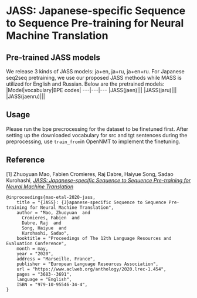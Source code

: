 # JASS: Japanese-specific Sequence to Sequence Pre-training for Neural Machine Translation

## Pre-trained JASS models
We release 3 kinds of JASS models: ja+en, ja+ru, ja+en+ru. For Japanese seq2seq pretraining, we use our proposed JASS methods while MASS is utilized for English and Russian. Below are the pretrained models:
|Model|vocabulary|BPE codes|
---|---|---
|JASS(jaen)|||
|JASS(jaru)|||
|JASS(jaenru)|||

## Usage
Please run the bpe precrocessing for the dataset to be finetuned first. After setting up the downloaded vocabulary for src and tgt sentences during the preprocessing, use ```train_from```in OpenNMT to implement the finetuning.  

## Reference
[1] Zhuoyuan Mao, Fabien Cromieres, Raj Dabre, Haiyue Song, Sadao Kurohashi, [*JASS: Japanese-specific Sequence to Sequence Pre-training for Neural Machine Translation*](https://www.aclweb.org/anthology/2020.lrec-1.454/)

```
@inproceedings{mao-etal-2020-jass,
    title = "{JASS}: {J}apanese-specific Sequence to Sequence Pre-training for Neural Machine Translation",
    author = "Mao, Zhuoyuan  and
      Cromieres, Fabien  and
      Dabre, Raj  and
      Song, Haiyue  and
      Kurohashi, Sadao",
    booktitle = "Proceedings of The 12th Language Resources and Evaluation Conference",
    month = may,
    year = "2020",
    address = "Marseille, France",
    publisher = "European Language Resources Association",
    url = "https://www.aclweb.org/anthology/2020.lrec-1.454",
    pages = "3683--3691",
    language = "English",
    ISBN = "979-10-95546-34-4",
}
```
